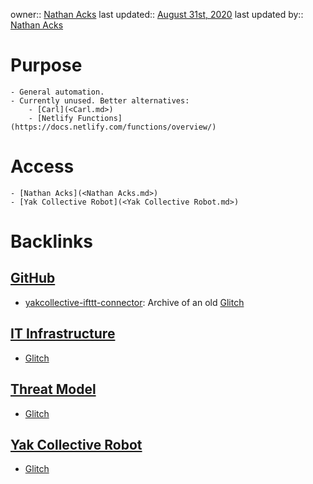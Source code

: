owner:: [Nathan Acks](<Nathan Acks.md>)
last updated:: [August 31st, 2020](<August 31st, 2020.md>)
last updated by:: [Nathan Acks](<Nathan Acks.md>)
# Purpose
    - General automation.
    - Currently unused. Better alternatives:
        - [Carl](<Carl.md>)
        - [Netlify Functions](https://docs.netlify.com/functions/overview/)
# Access
    - [Nathan Acks](<Nathan Acks.md>)
    - [Yak Collective Robot](<Yak Collective Robot.md>)

# Backlinks
## [GitHub](<GitHub.md>)
- [yakcollective-ifttt-connector](https://github.com/The-Yak-Collective/yakcollective-ifttt-connector): Archive of an old [Glitch](<Glitch.md>)

## [IT Infrastructure](<IT Infrastructure.md>)
- [Glitch](<Glitch.md>)

## [Threat Model](<Threat Model.md>)
- [Glitch](<Glitch.md>)

## [Yak Collective Robot](<Yak Collective Robot.md>)
- [Glitch](<Glitch.md>)

